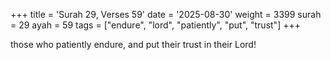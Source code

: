 +++
title = 'Surah 29, Verses 59'
date = '2025-08-30'
weight = 3399
surah = 29
ayah = 59
tags = ["endure", "lord", "patiently", "put", "trust"]
+++

those who patiently endure, and put their trust in their Lord!
